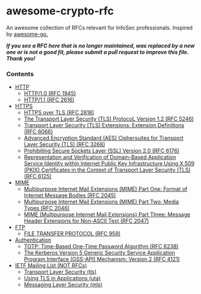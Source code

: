 # awesome-crypto-rfc
An awesome collection of RFCs relevant for InfoSec professionals. Inspired by [awesome-go.](https://github.com/avelino/awesome-go)

_**If you see a RFC here that is no longer maintained, was replaced by a new one or is not a good fit, please submit a pull request to improve this file. Thank you!**_

### **Contents**

* [HTTP](https://en.wikipedia.org/wiki/Hypertext_Transfer_Protocol)
  * [HTTP/1.0 (RFC 1945)](https://tools.ietf.org/html/rfc1945)
  * [HTTP/1.1 (RFC 2616)](https://tools.ietf.org/html/rfc2616)
* [HTTPS](https://tools.ietf.org/html/rfc2818)
  * [HTTPS over TLS (RFC 2818)](https://tools.ietf.org/html/rfc2818)
  * [The Transport Layer Security (TLS) ProtocoL Version 1.2 (RFC 5246)](https://tools.ietf.org/html/rfc5246)
  * [Transport Layer Security (TLS) Extensions: Extension Definitions (RFC 6066)](https://tools.ietf.org/html/rfc6066)
  * [Advanced Encryption Standard (AES) Ciphersuites for Transport Layer Security (TLS) (RFC 3268)](https://tools.ietf.org/html/rfc3268)
  * [Prohibiting Secure Sockets Layer (SSL) Version 2.0 (RFC 6176)](https://tools.ietf.org/html/rfc6176)
  * [Representation and Verification of Domain-Based Application Service Identity within Internet Public Key Infrastructure Using X.509 (PKIX) Certificates in the Context of Transport Layer Security (TLS) (RFC 6125)](https://tools.ietf.org/html/rfc6125)
* [MIME](https://en.wikipedia.org/wiki/MIME)
  * [Multipurpose Internet Mail Extensions (MIME) Part One: Format of Internet Message Bodies (RFC 2045)](https://tools.ietf.org/html/rfc2045)
  * [Multipurpose Internet Mail Extensions (MIME) Part Two: Media Types (RFC 2046)](https://tools.ietf.org/html/rfc2046)
  * [MIME (Multipurpose Internet Mail Extensions) Part Three: Message Header Extensions for Non-ASCII Text (RFC 2047)](https://tools.ietf.org/html/rfc2047)
* [FTP](https://tools.ietf.org/html/rfc959)
  * [FILE TRANSFER PROTOCOL (RFC 959)](https://tools.ietf.org/html/rfc959)
* [Authentication](https://en.wikipedia.org/wiki/Authentication)
  * [TOTP: Time-Based One-Time Password Algorithm (RFC 6238)](https://tools.ietf.org/html/rfc6238)
  * [The Kerberos Version 5 Generic Security Service Application Program Interface (GSS-API) Mechanism: Version 2 (RFC 4121)](https://tools.ietf.org/html/rfc4121)
* [IETF Mailing List (NOT RFCs)](https://www.ietf.org/how/lists/)
  * [Transport Layer Security (tls)](https://datatracker.ietf.org/wg/tls/about/)
  * [Using TLS in Applications (uta)](https://datatracker.ietf.org/wg/uta/about/)
  * [Messaging Layer Security (mls)](https://datatracker.ietf.org/wg/mls/documents/)
 
